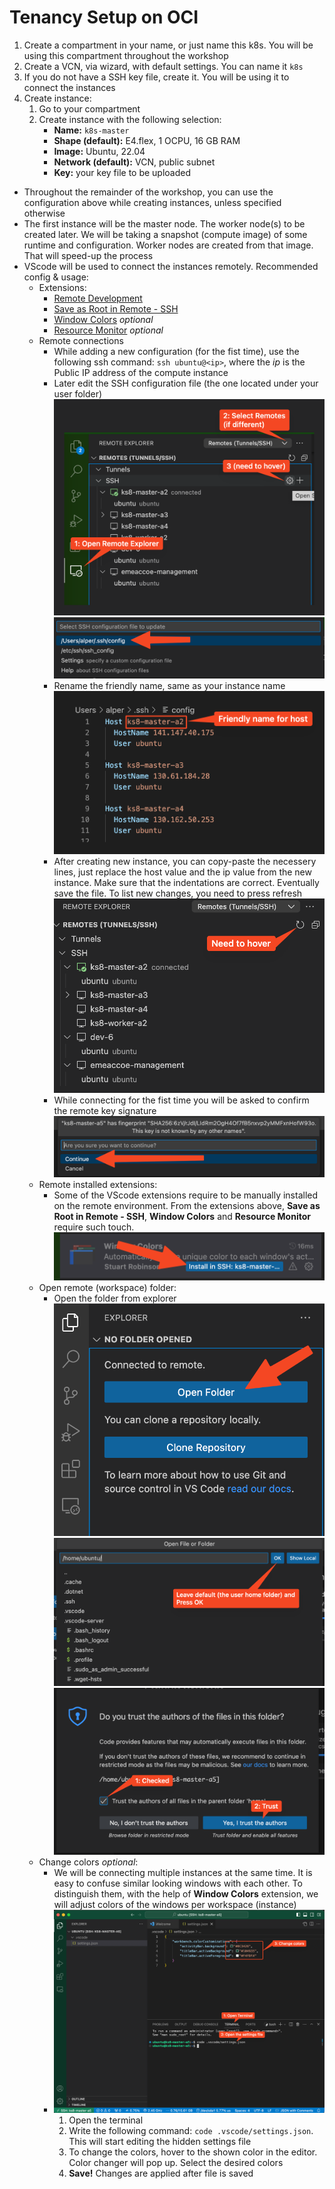 # Tenancy Setup on OCI

1. Create a compartment in your name, or just name this k8s. You will be using this compartment throughout the workshop
2. Create a VCN, via wizard, with default settings. You can name it `k8s`
3. If you do not have a SSH key file, create it. You will be using it to connect the instances
4. Create instance:
    1. Go to your compartment
    2. Create instance with the following selection:
        - **Name:** `k8s-master`
        - **Shape (default):** E4.flex, 1 OCPU, 16 GB RAM
        - **Image:** Ubuntu, 22.04
        - **Network (default):** VCN, public subnet
        - **Key:** your key file to be uploaded

- Throughout the remainder of the workshop, you can use the configuration above while creating instances, unless specified otherwise
- The first instance will be the master node. The worker node(s) to be created later. We will be taking a snapshot (compute image) of some runtime and configuration. Worker nodes are created from that image. That will speed-up the process
- VScode will be used to connect the instances remotely. Recommended config & usage:
    - Extensions:
        - [Remote Development](https://marketplace.visualstudio.com/items?itemName=ms-vscode-remote.vscode-remote-extensionpack)
        - [Save as Root in Remote - SSH](https://marketplace.visualstudio.com/items?itemName=yy0931.save-as-root)
        - [Window Colors](https://marketplace.visualstudio.com/items?itemName=stuart.unique-window-colors) *optional*
        - [Resource Monitor](https://marketplace.visualstudio.com/items?itemName=mutantdino.resourcemonitor) *optional*
    - Remote connections
        - While adding a new configuration (for the fist time), use the following ssh command: `ssh ubuntu@<ip>`, where the *ip* is the Public IP address of the compute instance
        - Later edit the SSH configuration file (the one located under your user folder) ![](./images/scr-01.png) ![](./images/scr-02.png)
        - Rename the friendly name, same as your instance name ![](./images/scr-03.png)
        - After creating new instance, you can copy-paste the necessery lines, just replace the host value and the ip value from the new instance. Make sure that the indentations are correct. Eventually save the file. To list new changes, you need to press refresh ![](./images/scr-09.png)
        - While connecting for the fist time you will be asked to confirm the remote key signature ![](./images/scr-07.png)
    - Remote installed extensions:
        - Some of the VScode extensions require to be manually installed on the remote environment. From the extensions above, **Save as Root in Remote - SSH**, **Window Colors** and **Resource Monitor** require such touch. ![](./images/scr-04.png)
    - Open remote (workspace) folder:
        - Open the folder from explorer ![](./images/scr-05.png) ![](./images/scr-06.png) ![](./images/scr-10.png)
    - Change colors *optional*:
        - We will be connecting multiple instances at the same time. It is easy to confuse similar looking windows with each other. To distinguish them, with the help of **Window Colors** extension, we will adjust colors of the windows per workspace (instance)
        - ![](./images/scr-11.png)
            1. Open the terminal
            2. Write the following command: `code .vscode/settings.json`. This will start editing the hidden settings file
            3. To change the colors, hover to the shown color in the editor. Color changer will pop up. Select the desired colors
            4. **Save!** Changes are applied after file is saved

    